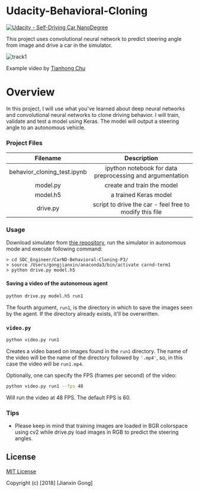 # Udacity-Behavioral-Cloning

[![Udacity - Self-Driving Car NanoDegree](https://s3.amazonaws.com/udacity-sdc/github/shield-carnd.svg)](http://www.udacity.com/drive)
  
This project uses convolutional neural network to predict steering angle from image and drive a car in the simulator.
  

![track1](https://user-images.githubusercontent.com/13807244/33979745-bb3e7400-e0e0-11e7-8a42-fd4cb20ed0ec.gif)

Example video by [Tianhong Chu](https://github.com/CtheSky/Udacity-Behavioral-Cloning)

# Overview
In this project, I will use what you've learned about deep neural networks and convolutional neural networks to clone driving behavior. I will train, validate and test a model using Keras. The model will output a steering angle to an autonomous vehicle.

### Project Files
|  Filename   |   Description  | 
|:-------------:|:-------------:|
| behavior_cloning_test.ipynb |  ipython notebook for data preprocessing and argumentation |
| model.py | create and train the model |
| model.h5 | a trained Keras model |
| drive.py | script to drive the car - feel free to modify this file |

### Usage
Download simulator from [thie repository](https://github.com/udacity/self-driving-car-sim), run the simulator in 
autonomous mode and execute following command:
```
> cd SDC_Engineer/CarND-Behavioral-Cloning-P3/
> source /Users/gongjianxin/anaconda3/bin/activate carnd-term1
> python drive.py model.h5
```
#### Saving a video of the autonomous agent

```sh
python drive.py model.h5 run1
```

The fourth argument, `run1`, is the directory in which to save the images seen by the agent. If the directory already exists, it'll be overwritten.

### `video.py`

```sh
python video.py run1
```

Creates a video based on images found in the `run1` directory. The name of the video will be the name of the directory followed by `'.mp4'`, so, in this case the video will be `run1.mp4`.

Optionally, one can specify the FPS (frames per second) of the video:

```sh
python video.py run1 --fps 48
```

Will run the video at 48 FPS. The default FPS is 60.

### Tips
- Please keep in mind that training images are loaded in BGR colorspace using cv2 while drive.py load images in RGB to predict the steering angles.

License
---
[MIT License](https://choosealicense.com/licenses/mit/#)

Copyright (c) [2018] [Jianxin Gong]
